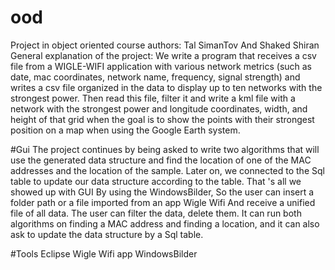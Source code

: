 # ood
Project in object oriented course
authors: Tal SimanTov And Shaked Shiran
General explanation of the project:
We write a program that receives a csv file from a WIGLE-WIFI application with various network metrics (such as date, mac coordinates, network name, frequency, signal strength) and writes a csv file organized in the data to display up to ten networks with the strongest power. Then read this file, filter it and write a kml file with a network with the strongest power and longitude coordinates, width, and height of that grid when the goal is to show the points with their strongest position on a map when using the Google Earth system.

#Gui
The project continues by being asked to write two algorithms that will use the generated data structure and find the location of one of the MAC addresses and the location of the sample. Later on, we connected to the Sql table to update our data structure according to the table. That 's all we showed up with GUI By using the WindowsBilder, So the user can insert a folder path or a file imported from an app Wigle Wifi And receive a unified file of all data. The user can filter the data, delete them. It can run both algorithms on finding a MAC address and finding a location, and it can also ask to update the data structure by a Sql table.

#Tools
Eclipse
Wigle Wifi app
WindowsBilder

